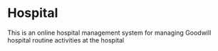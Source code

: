 # Hospital
This is an online hospital management system for managing Goodwill hospital routine activities at the hospital
